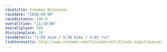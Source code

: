 ```yaml
---
racetitle: Ironman Wisconsin
racedate: "2018-09-09"
racedistance: 140.6
overalltime: "11:19:06"
overallplace: 189
divisionplace: 24
racedetails: "1:09 swim / 5:56 bike / 4:02 run"
linktoresults: http://www.ironman.com/finishercertificate.aspx?race=wisconsin&y=2018&rd=20180909&bid=243
---
```


